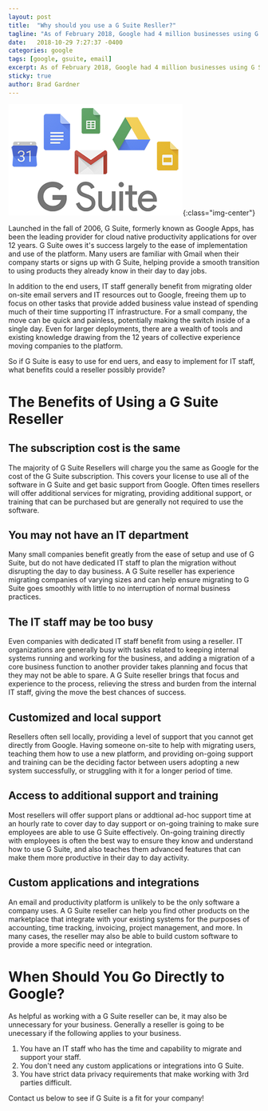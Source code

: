 ```yaml
---
layout: post
title:  "Why should you use a G Suite Resller?"
tagline: "As of February 2018, Google had 4 million businesses using G Suite for email and file storage, collaborating on documents, video conferencing and more"
date:   2018-10-29 7:27:37 -0400
categories: google
tags: [google, gsuite, email]
excerpt: As of February 2018, Google had 4 million businesses using G Suite for email and file storage, collaborating on documents, video conferencing and more. 
sticky: true
author: Brad Gardner
---
```


![Google G Suite Logo](/images/gsuite.png){:class="img-center"}

Launched in the fall of 2006, G Suite, formerly known as Google Apps, has been the leading provider for cloud native productivity applications for over 12 years. G Suite owes it's success largely to the ease of implementation and use of the platform. Many users are familiar with Gmail when their company starts or signs up with G Suite, helping provide a smooth transition to using products they already know in their day to day jobs. 

In addition to the end users, IT staff generally benefit from migrating older on-site email servers and IT resources out to Google, freeing them up to focus on other tasks that provide added business value instead of spending much of their time supporting IT infrastructure. For a small company, the move can be quick and painless, potentially making the switch inside of a single day. Even for larger deployments, there are a wealth of tools and existing knowledge drawing from the 12 years of collective experience moving companies to the platform.

So if G Suite is easy to use for end uers, and easy to implement for IT staff, what benefits could a reseller possibly provide?

# The Benefits of Using a G Suite Reseller

## The subscription cost is the same

The majority of G Suite Resellers will charge you the same as Google for the cost of the G Suite subscription. This covers your license to use all of the software in G Suite and get basic support from Google. Often times resellers will offer additional services for migrating, providing additional support, or training that can be purchased but are generally not required to use the software.

## You may not have an IT department

Many small companies benefit greatly from the ease of setup and use of G Suite, but do not have dedicated IT staff to plan the migration without disrupting the day to day business. A G Suite reseller has experience migrating companies of varying sizes and can help ensure migrating to G Suite goes smoothly with little to no interruption of normal business practices.

## The IT staff may be too busy

Even companies with dedicated IT staff benefit from using a reseller. IT organizations are generally busy with tasks related to keeping internal systems running and working for the business, and adding a migration of a core business function to another provider takes planning and focus that they may not be able to spare. A G Suite reseller brings that focus and experience to the process, relieving the stress and burden from the internal IT staff, giving the move the best chances of success.

## Customized and local support

Resellers often sell locally, providing a level of support that you cannot get directly from Google. Having someone on-site to help with migrating users, teaching them how to use a new platform, and providing on-going support and training can be the deciding factor between users adopting a new system successfully, or struggling with it for a longer period of time.

## Access to additional support and training

Most resellers will offer support plans or addtional ad-hoc support time at an hourly rate to cover day to day support or on-going training to make sure employees are able to use G Suite effectively. On-going training directly with employees is often the best way to ensure they know and understand how to use G Suite, and also teaches them advanced features that can make them more productive in their day to day activity.

## Custom applications and integrations

An email and productivity platform is unlikely to be the only software a company uses. A G Suite reseller can help you find other products on the marketplace that integrate with your existing systems for the purposes of accounting, time tracking, invoicing, project management, and more. In many cases, the reseller may also be able to build custom software to provide a more specific need or integration.

# When Should You Go Directly to Google?

As helpful as working with a G Suite reseller can be, it may also be unnecessary for your business. Generally a reseller is going to be unecessary if the following applies to your business.

1. You have an IT staff who has the time and capability to migrate and support your staff.
2. You don't need any custom applications or integrations into G Suite.
3. You have strict data privacy requirements that make working with 3rd parties difficult.


Contact us below to see if G Suite is a fit for your company!